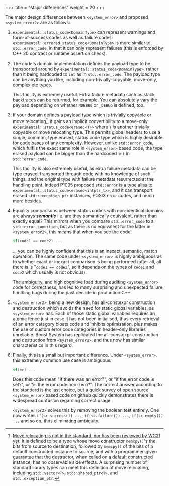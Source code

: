 +++
title = "Major differences"
weight = 20
+++

The major design differences between `<system_error>` and proposed `<system_error2>` are
as follows:

1. `experimental::status_code<DomainType>` can represent warnings
and form-of-success codes as well as failure codes. `experimental::errored_status_code<DomainType>`
is more similar to `std::error_code`, in that it can only represent failures
(this is enforced by C++ 20 contract or runtime assertion check).

2. The code's domain implementation defines the payload type to be transported around by
`experimental::status_code<DomainType>`, rather than it being
hardcoded to `int` as in `std::error_code`. The payload type can be anything
you like, including non-trivially-copyable, move-only, complex etc types.

    This facility is extremely useful. Extra failure metadata such as stack
backtraces can be returned, for example. You can absolutely vary the payload
depending on whether `NDEBUG` or `_DEBUG` is defined, too.

3. If your domain defines a payload type which is trivially copyable or
move relocating[^1], it gains an implicit convertibility to a move-only
`experimental::status_code<erased<T>>` where `T` is another
trivially copyable or move relocating type. This permits global headers
to use a single, common, type erased, status code type which is highly
desirable for code bases of any complexity. However, unlike `std::error_code`,
which fulfils the exact same role in `<system_error>` based code, the type
erased payload can be bigger than the hardcoded `int` in `std::error_code`.

    This facility is also extremely useful, as extra failure metadata can be
type erased, transported through code with no knowledge of such things,
and the original type with failure metadata resurrected at the handling point.
Indeed P1095 proposed `std::error` is a type alias to
`experimental::status_code<erased<intptr_t>>`, and it can transport erased
`std::exception_ptr` instances, POSIX error codes, and much more besides.

4. Equality comparisons between status code's with non-identical domains are
always <b><em>semantic</em></b> i.e. are they semantically equivalent, rather than exactly
equal? This mirrors when you compare `std::error_code` to a `std::error_condition`,
but as there is no equivalent for the latter in `<system_error2>`, this means
that when you see the code:

    ```c++
    if(code1 == code2) ...
    ```
    
    ... you can be highly confident that this is an inexact, semantic, match operation.
The same code under `<system_error>` is highly ambiguous as to whether exact
or inexact comparison is being performed (after all, all there is is "`code1 == code2`",
so it depends on the types of `code1` and `code2` which usually is not obvious).

    The ambiguity, and high cognitive load during auditing `<system_error>` code for correctness, has
led to many surprising and unexpected failure handling bugs during the past
decade in production C++.

5. `<system_error2>`, being a new design, has all-constexpr construction and
destruction which avoids the need for static global variables, as `<system_error>`
has. Each of those static global variables requires an atomic fence just in
case it has not been initialised, thus every retrieval of an error category bloats
code and inhibits optimisation, plus makes the use of custom error code categories
in header-only libraries unreliable. Boost.System has replicated the all-constexpr
construction and destruction from `<system_error2>`, and thus now has similar
characteristics in this regard.

6. Finally, this is a small but important difference. Under `<system_error>`,
this extremely common use case is ambiguous:

    ```c++
    if(ec) ...
    ```
    
    Does this code mean "if there was an error?", or "if the error code is set?",
or "is the error code non-zero?". The correct answer according to the standard is the last choice, but
a quick survey of open source `<system_error>` based code on github quickly
demonstrates there is widespread confusion regarding correct usage.

    `<system_error2>` solves this by removing the boolean test entirely. One
now writes `if(sc.success()) ...`, `if(sc.failure()) ...`, `if(sc.empty()) ...`
and so on, thus eliminating ambiguity.


[^1]: [Move relocating is not in the standard, nor has been reviewed by WG21 yet](http://wg21.link/P1029). It is defined to be a type whose move constructor `memcpy()`'s the bits from source to destination, followed by `memcpy()` of the bits of a default constructed instance to source, and with a programmer-given guarantee that the destructor, when called on a default constructed instance, has no observable side effects. A surprising number of standard library types can meet this definition of move relocating, including `std::vector<T>`, `std::shared_ptr<T>`, and `std::exception_ptr`.